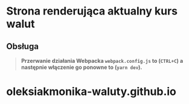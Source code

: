 # Strona renderująca aktualny kurs walut

## Obsługa

> **Przerwanie działania Webpacka `webpack.config.js` to (`CTRL+C`) a następnie włączenie go ponowne to (`yarn dev`).**


# oleksiakmonika-waluty.github.io
